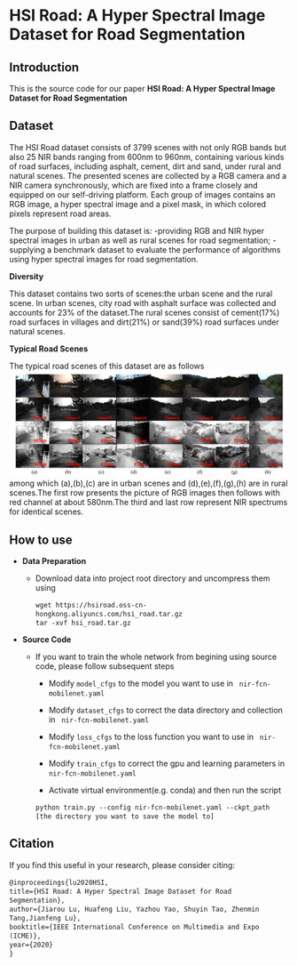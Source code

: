 # HSI Road: A Hyper Spectral Image Dataset for Road Segmentation

Introduction
------------
This is the source code for our paper **HSI Road: A Hyper Spectral Image Dataset for Road Segmentation**

Dataset 
--------------------
The HSI Road dataset consists of 3799 scenes with not only RGB bands but also 25 NIR bands ranging from 600nm to 960nm, containing various kinds of road surfaces, including asphalt, cement, dirt and sand, under rural and natural scenes. The presented scenes are collected by a RGB camera and a NIR camera synchronously, which are fixed into a frame closely and equipped on our self-driving platform. Each group of images contains an RGB image, a hyper spectral image and a pixel mask, in which colored pixels represent road areas.
 
The purpose of building this dataset is:
    -providing RGB and NIR hyper spectral images in urban as well as rural scenes for road segmentation;
    -supplying a benchmark dataset to evaluate the performance of algorithms using hyper spectral images for road segmentation.

**Diversity**

This dataset contains two sorts of scenes:the urban scene and the rural scene. In urban scenes, city road with asphalt surface was collected and accounts for 23% of the dataset.The rural scenes consist of cement(17%) road surfaces in villages and dirt(21%) or sand(39%) road surfaces under natural scenes.


**Typical Road Scenes**

The typical road scenes of this dataset are as follows
![scenes](scene.png)
among which (a),(b),(c) are in urban scenes and (d),(e),(f),(g),(h) are in rural scenes.The first row presents the picture of RGB images then follows with red channel at about 580nm.The third and last row represent NIR spectrums for identical scenes.

How to use
------------
* **Data Preparation**

    - Download data into project root directory and uncompress them using
        ```
        wget https://hsiroad.oss-cn-hongkong.aliyuncs.com/hsi_road.tar.gz
        tar -xvf hsi_road.tar.gz
        ```

* **Source Code**

    - If you want to train the whole network from begining using source code, please follow subsequent steps
    
      - Modify `model_cfgs` to the model you want to use in  ``` nir-fcn-mobilenet.yaml```
      - Modify `dataset_cfgs` to correct the data directory and collection in  ``` nir-fcn-mobilenet.yaml```
      - Modify `loss_cfgs` to the loss function you want to use in  ``` nir-fcn-mobilenet.yaml```
      - Modify `train_cfgs` to correct the gpu and learning parameters in  ``` nir-fcn-mobilenet.yaml```
 
      
      - Activate virtual environment(e.g. conda) and then run the script
       ```
       python train.py --config nir-fcn-mobilenet.yaml --ckpt_path [the directory you want to save the model to]
       ```

Citation
------------
 
If you find this useful in your research, please consider citing:
```
@inproceedings{lu2020HSI,
title={HSI Road: A Hyper Spectral Image Dataset for Road Segmentation},
author={Jiarou Lu, Huafeng Liu, Yazhou Yao, Shuyin Tao, Zhenmin Tang,Jianfeng Lu},
booktitle={IEEE International Conference on Multimedia and Expo (ICME)},
year={2020}
}
```